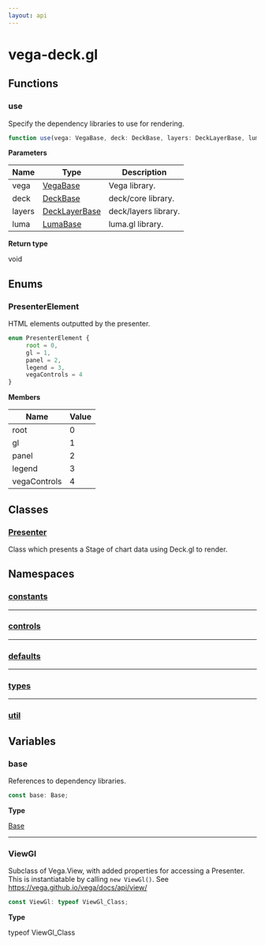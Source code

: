 ```yaml
---
layout: api
---
```


# vega-deck.gl

## Functions

### use

Specify the dependency libraries to use for rendering.

```typescript
function use(vega: VegaBase, deck: DeckBase, layers: DeckLayerBase, luma: LumaBase): void;
```

**Parameters**

| Name   | Type                                    | Description          |
| ------ | --------------------------------------- | -------------------- |
| vega   | [VegaBase][InterfaceDeclaration-4]      | Vega library.        |
| deck   | [DeckBase][InterfaceDeclaration-1]      | deck/core library.   |
| layers | [DeckLayerBase][InterfaceDeclaration-2] | deck/layers library. |
| luma   | [LumaBase][InterfaceDeclaration-3]      | luma.gl library.     |

**Return type**

void

## Enums

### PresenterElement

HTML elements outputted by the presenter.


```typescript
enum PresenterElement {
     root = 0,
     gl = 1,
     panel = 2,
     legend = 3,
     vegaControls = 4
}
```

**Members**

| Name         | Value |
| ------------ | ----- |
| root         | 0     |
| gl           | 1     |
| panel        | 2     |
| legend       | 3     |
| vegaControls | 4     |

## Classes

### [Presenter][ClassDeclaration-0]

Class which presents a Stage of chart data using Deck.gl to render.


## Namespaces

### [constants][NamespaceImport-0]


----------

### [controls][NamespaceImport-1]


----------

### [defaults][NamespaceImport-2]


----------

### [types][NamespaceImport-3]


----------

### [util][NamespaceImport-4]


## Variables

### base

References to dependency libraries.

```typescript
const base: Base;
```

**Type**

[Base][InterfaceDeclaration-0]

----------

### ViewGl

Subclass of Vega.View, with added properties for accessing a Presenter.
This is instantiatable by calling `new ViewGl()`. See https://vega.github.io/vega/docs/api/view/

```typescript
const ViewGl: typeof ViewGl_Class;
```

**Type**

typeof ViewGl_Class

[SourceFile-0]: index.html#indexts
[FunctionDeclaration-0]: index.html#use
[InterfaceDeclaration-4]: types.html#vegabase
[InterfaceDeclaration-1]: types.html#deckbase
[InterfaceDeclaration-2]: types.html#decklayerbase
[InterfaceDeclaration-3]: types.html#lumabase
[EnumDeclaration-0]: index.html#presenterelement
[ClassDeclaration-0]: presenter.html#presenter
[NamespaceImport-0]: constants.html#constants
[NamespaceImport-1]: controls.html#controls
[NamespaceImport-2]: defaults.html#defaults
[NamespaceImport-3]: types.html#types
[NamespaceImport-4]: util.html#util
[VariableDeclaration-0]: index.html#base
[InterfaceDeclaration-0]: types.html#base
[VariableDeclaration-1]: index.html#viewgl